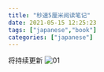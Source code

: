 ```yaml
---
title: "秒速5厘米阅读笔记"
date: 2021-05-15 12:25:23
tags: ["japanese","book"]
categories: ["japanese"]
---
```

将持续更新
![01](01.jpg)
